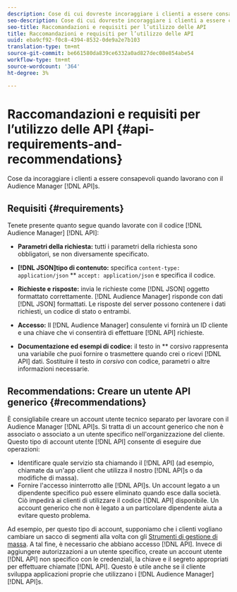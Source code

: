 ```yaml
---
description: Cose di cui dovreste incoraggiare i clienti a essere consapevoli quando lavorano con le API del Audience Manager .
seo-description: Cose di cui dovreste incoraggiare i clienti a essere consapevoli quando lavorano con le API del Audience Manager .
seo-title: Raccomandazioni e requisiti per l’utilizzo delle API
title: Raccomandazioni e requisiti per l’utilizzo delle API
uuid: eba9cf92-f0c8-4394-8532-0de9a2e7b103
translation-type: tm+mt
source-git-commit: be661580da839ce6332a0ad827dec08e854abe54
workflow-type: tm+mt
source-wordcount: '364'
ht-degree: 3%

---
```



# Raccomandazioni e requisiti per l’utilizzo delle API {#api-requirements-and-recommendations}

Cose da incoraggiare i clienti a essere consapevoli quando lavorano con il Audience Manager  [!DNL API]s.

## Requisiti {#requirements}

Tenete presente quanto segue quando lavorate con il codice [!DNL Audience Manager] [!DNL API]:

* **Parametri della richiesta:** tutti i parametri della richiesta sono obbligatori, se non diversamente specificato.
* **[!DNL JSON]tipo di contenuto:** specifica  `content-type: application/json` ** `accept: application/json` e specifica il codice.

* **Richieste e risposte:** invia le richieste come  [!DNL JSON] oggetto formattato correttamente. [!DNL Audience Manager] risponde con dati  [!DNL JSON] formattati. Le risposte del server possono contenere i dati richiesti, un codice di stato o entrambi.

* **Accesso:** Il  [!DNL Audience Manager] consulente vi fornirà un ID cliente e una chiave che vi consentirà di effettuare  [!DNL API] richieste.

* **Documentazione ed esempi di codice:** il testo in  ** corsivo rappresenta una variabile che puoi fornire o trasmettere quando crei o ricevi  [!DNL API] dati. Sostituire il testo *in corsivo* con codice, parametri o altre informazioni necessarie.

## Recommendations: Creare un utente API generico {#recommendations}

È consigliabile creare un account utente tecnico separato per lavorare con il Audience Manager  [!DNL API]s. Si tratta di un account generico che non è associato o associato a un utente specifico nell&#39;organizzazione del cliente. Questo tipo di account utente [!DNL API] consente di eseguire due operazioni:

* Identificare quale servizio sta chiamando il [!DNL API] (ad esempio, chiamate da un&#39;app client che utilizza il nostro [!DNL API]s o da modifiche di massa).
* Fornire l&#39;accesso ininterrotto alle [!DNL API]s. Un account legato a un dipendente specifico può essere eliminato quando esce dalla società. Ciò impedirà ai clienti di utilizzare il codice [!DNL API] disponibile. Un account generico che non è legato a un particolare dipendente aiuta a evitare questo problema.

Ad esempio, per questo tipo di account, supponiamo che i clienti vogliano cambiare un sacco di segmenti alla volta con gli [Strumenti di gestione di massa](https://docs.adobe.com/content/help/en/audience-manager/user-guide/reference/bult-management-tools/bulk-management-intro.html). A tal fine, è necessario che abbiano accesso [!DNL API]. Invece di aggiungere autorizzazioni a un utente specifico, create un account utente [!DNL API] non specifico con le credenziali, la chiave e il segreto appropriati per effettuare chiamate [!DNL API]. Questo è utile anche se il cliente sviluppa applicazioni proprie che utilizzano i [!DNL Audience Manager] [!DNL API]s.
